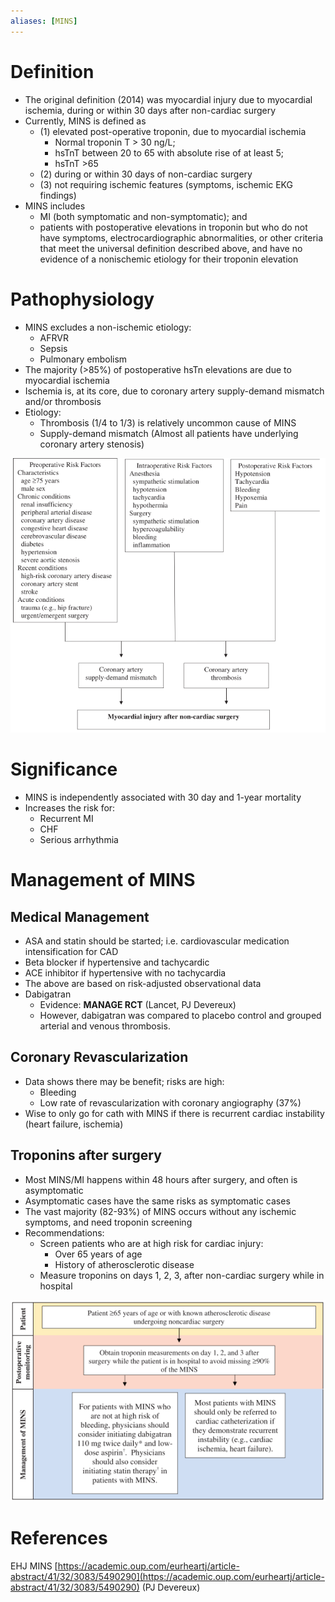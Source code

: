 ```yaml
---
aliases: [MINS]
---
```


# Definition
-   The original definition (2014) was myocardial injury due to myocardial ischemia, during or within 30 days after non-cardiac surgery
-   Currently, MINS is defined as
	-   (1) elevated post-operative troponin, due to myocardial ischemia
		-   Normal troponin T > 30 ng/L;
		-   hsTnT between 20 to 65 with absolute rise of at least 5;
		-   hsTnT >65
	-   (2) during or within 30 days of non-cardiac surgery
	-   (3) not requiring ischemic features (symptoms, ischemic EKG findings)
-   MINS includes
	-   MI (both symptomatic and non-symptomatic); and
	-   patients with postoperative elevations in troponin but who do not have symptoms, electrocardiographic abnormalities, or other criteria that meet the universal definition described above, and have no evidence of a nonischemic etiology for their troponin elevation

# Pathophysiology
-   MINS excludes a non-ischemic etiology:
	-   AFRVR
	-   Sepsis
	-   Pulmonary embolism
-   The majority (>85%) of postoperative hsTn elevations are due to myocardial ischemia
-   Ischemia is, at its core, due to coronary artery supply-demand mismatch and/or thrombosis
-   Etiology:
	-   Thrombosis (1/4 to 1/3) is relatively uncommon cause of MINS
	-   Supply-demand mismatch (Almost all patients have underlying coronary artery stenosis)

![](_attachments/Pasted%20image%2020230118205201.png)

# Significance
-   MINS is independently associated with 30 day and 1-year mortality
-   Increases the risk for:
	-   Recurrent MI
	-   CHF
	-   Serious arrhythmia

# Management of MINS

## Medical Management
-   ASA and statin should be started; i.e. cardiovascular medication intensification for CAD
-   Beta blocker if hypertensive and tachycardic
-   ACE inhibitor if hypertensive with no tachycardia
-   The above are based on risk-adjusted observational data
-   Dabigatran
	-   Evidence: **MANAGE RCT** (Lancet, PJ Devereux)
	-   However, dabigatran was compared to placebo control and grouped arterial and venous thrombosis.

## Coronary Revascularization
-   Data shows there may be benefit; risks are high:
	-   Bleeding
	-   Low rate of revascularization with coronary angiography (37%)
-   Wise to only go for cath with MINS if there is recurrent cardiac instability (heart failure, ischemia)

## Troponins after surgery
-   Most MINS/MI happens within 48 hours after surgery, and often is asymptomatic
-   Asymptomatic cases have the same risks as symptomatic cases
-   The vast majority (82-93%) of MINS occurs without any ischemic symptoms, and need troponin screening
-   Recommendations:
	-   Screen patients who are at high risk for cardiac injury:
		-   Over 65 years of age
		-   History of atherosclerotic disease
	-   Measure troponins on days 1, 2, 3, after non-cardiac surgery while in hospital

![](_attachments/Pasted%20image%2020230118205305.png)

# References
EHJ MINS [https://academic.oup.com/eurheartj/article-abstract/41/32/3083/5490290](https://academic.oup.com/eurheartj/article-abstract/41/32/3083/5490290) (PJ Devereux)